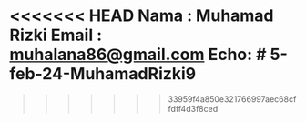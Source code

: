 
<<<<<<< HEAD
Nama : Muhamad Rizki
Email : muhalana86@gmail.com
Echo: # 5-feb-24-MuhamadRizki9
=======
>>>>>>> 33959f4a850e321766997aec68cffdff4d3f8ced

